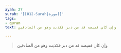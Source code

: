 ```yaml
---
ayah: 27
surah: '[[012-Surah|سورة]]'
tags:
- quran
text: وإن كان قميصه قد من دبر فكذبت وهو من الصادقين

---
```

> وإن كان قميصه قد من دبر فكذبت وهو من الصادقين
